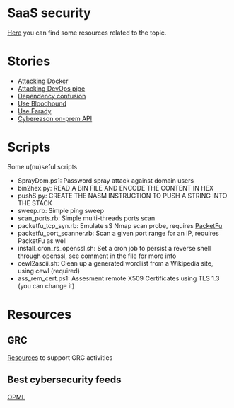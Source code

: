 # SaaS security
[Here](./SaaS/README.md) you can find some resources related to the topic.
# Stories
- [Attacking Docker](./docker-attack)
- [Attacking DevOps pipe](./devops_abuse)
- [Dependency confusion](./dep-con)
- [Use Bloodhound](./bloodhound)
- [Use Farady](./farady)
- [Cybereason on-prem API](./cybereason)

# Scripts
Some u(nu)seful scripts
- SprayDom.ps1: Password spray attack against domain users
- bin2hex.py: READ A BIN FILE AND ENCODE THE CONTENT IN HEX<br>
- pushS.py: CREATE THE NASM INSTRUCTION TO PUSH A STRING INTO THE STACK
- sweep.rb: Simple ping sweep
- scan_ports.rb: Simple multi-threads ports scan
- packetfu_tcp_syn.rb: Emulate sS Nmap scan probe, requires <a href="https://github.com/packetfu/packetfu">PacketFu</a>
- packetfu_port_scanner.rb: Scan a given port range for an IP, requires PacketFu as well
- install_cron_rs_openssl.sh: Set a cron job to persist a reverse shell through openssl, see comment in the file for more info
- cewl2ascii.sh: Clean up a generated wordlist from a Wikipedia site, using cewl (required)
- ass_rem_cert.ps1: Assesment remote X509 Certificates using TLS 1.3 (you can change it)

# Resources
## GRC
[Resources](./GRC) to support GRC activities
## Best cybersecurity feeds
[OPML](./fb-cyb.opml)
